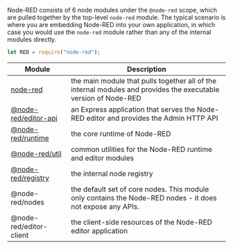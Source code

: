 Node-RED consists of 6 node modules under the `@node-red` scope, which are pulled together
by the top-level `node-red` module. The typical scenario is where you are embedding Node-RED into your
own application, in which case you would use the `node-red` module rather than any of the
internal modules directly.

```javascript
let RED = require("node-red");
```


Module | Description
-------|-------
[node-red](node-red.html) | the main module that pulls together all of the internal modules and provides the executable version of Node-RED
[@node-red/editor-api](@node-red_editor-api.html) | an Express application that serves the Node-RED editor and provides the Admin HTTP API
[@node-red/runtime](@node-red_runtime.html) | the core runtime of Node-RED
[@node-red/util](@node-red_util.html) | common utilities for the Node-RED runtime and editor modules
[@node-red/registry](@node-red_registry.html) | the internal node registry
@node-red/nodes | the default set of core nodes. This module only contains the Node-RED nodes - it does not expose any APIs.
@node-red/editor-client | the client-side resources of the Node-RED editor application
